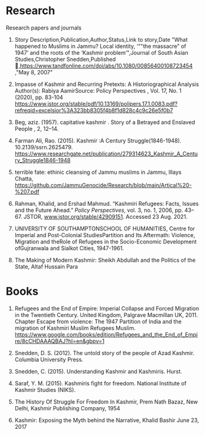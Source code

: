 # Research
Research papers and journals 

1. Story Description,Publication,Author,Status,Link to story,Date
"What happened to Muslims in Jammu? Local identity, ‘""the massacre” of 1947’ and the roots of the ‘Kashmir problem’",Journal of South Asian Studies,Christopher Snedden,Published 🙌,https://www.tandfonline.com/doi/abs/10.1080/00856400108723454 ,"May 8, 2007"

2. Impasse of Kashmir and Recurring Pretexts: A Historiographical Analysis Author(s): Rabiya AamirSource: Policy Perspectives , Vol. 17, No. 1 (2020), pp. 83-104
https://www.jstor.org/stable/pdf/10.13169/polipers.17.1.0083.pdf?refreqid=excelsior%3A323bb8305f4b8f1d828c4c9c26e5f0b7

3. Beg, aziz. (1957). capitative kashmir . Story of a Betrayed and Enslaved People , 2, 12–14. 

4. Farman Ali, Rao. (2015). Kashmir :A Century Struggle(1846-1948). 10.2139/ssrn.2625479. https://www.researchgate.net/publication/279314623_Kashmir_A_Century_Struggle1846-1948

5. terrible fate: ethinic cleansing of Jammu muslims in Jammu, Illays Chatta, https://github.com/JammuGenocide/Research/blob/main/Artical%20-%207.pdf 

6. Rahman, Khalid, and Ershad Mahmud. “Kashmiri Refugees: Facts, Issues and the Future Ahead.” <i>Policy Perspectives</i>, vol. 3, no. 1, 2006, pp. 43–67. JSTOR, www.jstor.org/stable/42909151. Accessed 23 Aug. 2021.

7. UNIVERSITY OF SOUTHAMPTONSCHOOL OF HUMANITIES, Centre for Imperial and Post-Colonial StudiesPartition and Its Aftermath: Violence, Migration and theRole  of  Refugees  in  the  Socio-Economic  Development  ofGujranwala and Sialkot Cities, 1947-1961. 

8. The Making of Modern Kashmir: Sheikh Abdullah and the Politics of the State, Altaf Hussain Para
# Books

1. Refugees and the End of Empire: Imperial Collapse and Forced Migration in the Twentieth Century. United Kingdom, Palgrave Macmillan UK, 2011. Chapter Escape from violence: The 1947 Partition of India and the migration of Kashmiri Muslim Refugees Muslim. https://www.google.com/books/edition/Refugees_and_the_End_of_Empire/8cCHDAAAQBAJ?hl=en&gbpv=1

2. Snedden, D. S. (2012). The untold story of the people of Azad Kashmir. Columbia University Press. 

3. Snedden, C. (2015). Understanding Kashmir and Kashmiris. Hurst. 

4. Saraf, Y. M. (2015). Kashmiris fight for freedom. National Institute of Kashmir Studies (NIKS).   

5. The History Of Struggle For Freedom In Kashmir, Prem Nath Bazaz, New Delhi, Kashmir Publishing Company, 1954

6. Kashmir: Exposing the Myth behind the Narrative, Khalid Bashir June 23, 2017

